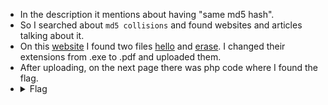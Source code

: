 - In the description it mentions about having "same md5 hash".
- So I searched about `md5 collisions` and found websites and articles talking about it.
- On this [website](https://www.mscs.dal.ca/~selinger/md5collision/) I found two files [hello](https://www.mscs.dal.ca/~selinger/md5collision/hello.exe) and
  [erase](https://www.mscs.dal.ca/~selinger/md5collision/erase.exe). I changed their extensions from .exe to .pdf and uploaded them.
- After uploading, on the next page there was php code where I found the flag.
- <details> 
  <summary>Flag</summary>
   picoCTF{c0ngr4ts_u_r_1nv1t3d_3d3e4c57}
  </details>
